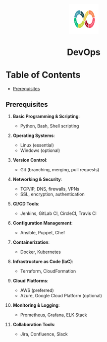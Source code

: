 <div align="center">
  <a href="https://roadmap.sh/devops">
    <img height="96" width="96" alt="devops" src="../logos/devops.png"/>
  </a>
  <h1>DevOps</h1>
</div>

# Table of Contents
- [Prerequisites](#prerequisites)

## Prerequisites

1. **Basic Programming & Scripting**:
   - Python, Bash, Shell scripting

2. **Operating Systems**:
   - Linux (essential)
   - Windows (optional)

3. **Version Control**:
   - Git (branching, merging, pull requests)

4. **Networking & Security**:
   - TCP/IP, DNS, firewalls, VPNs
   - SSL, encryption, authentication

5. **CI/CD Tools**:
   - Jenkins, GitLab CI, CircleCI, Travis CI

6. **Configuration Management**:
   - Ansible, Puppet, Chef

7. **Containerization**:
   - Docker, Kubernetes

8. **Infrastructure as Code (IaC)**:
   - Terraform, CloudFormation

9. **Cloud Platforms**:
   - AWS (preferred)
   - Azure, Google Cloud Platform (optional)

10. **Monitoring & Logging**:
    - Prometheus, Grafana, ELK Stack

11. **Collaboration Tools**:
    - Jira, Confluence, Slack
